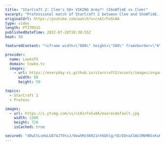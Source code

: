 ```yaml
---
title: "StarCraft 2: Clem's 50+ VIKING Army?! (ShoWTimE vs Clem)"
excerpt: "Professional match of StarCraft 2 between Clem and ShoWTimE. In this game of Protoss versus Terran both players play the late game and focus their armies around Sky Terran and Sky Toss.  Support my work on Patreon: https://www.patreon.com/lowkotv Become a YouTube member: https://lowko.tv/join  More Lowko:"
originalUrl: https://youtube.com/watch?v=csA1rFe5x8A
type: video
length: PT37M31S
publishedDateTime: 2022-07-28T10:38:55Z
heat: 58

featuredContent: "<iframe width=\"800\" height=\"500\" frameborder=\"0\" src=\"https://www.youtube.com/embed/csA1rFe5x8A\" allow=\"accelerometer; autoplay; encrypted-media; gyroscope; picture-in-picture\" allowfullscreen></iframe>"

provider:
  name: LowkoTV
  domain: lowko.tv
  images:
    - url: https://everyday-cc.github.io/starcraft2/assets/images/organizations/lowko.tv-50x50.jpg
      width: 50
      height: 50

topics:
  - StarCraft 2
  - Protoss

images:
  - url: https://i.ytimg.com/vi/csA1rFe5x8A/maxresdefault.jpg
    width: 1280
    height: 720
    isCached: true

secured: "X0wItLsHoLG874JT9txJ/9ewhMz5N921nY6Qhlg/tD/EOnaX1WiSMbM0SsKuRNbccHmCWTC0KrvAUuOiDLgotY6blwazCporPL5YY0i0jLh61G6v/z7aYCIdKkaL05DIDHx3W0msqh1H7hBz21LBkTlILtMZPmvXLkWy998J4MeU3xgLc5oham8cR0R2pfSRhXTkf6MmfL3I/F9da9p6qR5ccYhSan2EgyV+5XtqXQPJMlW/uPJ+pfmcLzF94hKzvdWvyNOyLgecMHxeJJXYNf8KT5XB2RvtkZXVS9Ux1azS96raWcboOIQ29sWmq27tXdsNAn+B0gcw03Smpn6lQ2SBXNNBxABa4421B+/io0nooTNvO1QNETFm3jE0VYaYOUsO9k3eUwOdK+XUaXXnRxWgCwr6sHVCRaky1rP27KWIPDoWRZfCT1SQeJ24FD0K;FryiPXkNILqLxzTYLXkIRQ=="
---
```


